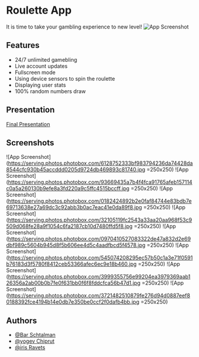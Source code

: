 
# Roulette App

It is time to take your gambling experience to new level!
![App Screenshot](https://miro.medium.com/max/1400/1*fRrnkiMwp0CbpHI8nXuRKw.jpeg)

## Features

- 24/7 unlimited gamebling
- Live account updates
- Fullscreen mode
- Using device sensors to spin the roulette
- Displaying user stats
- 100% random numbers draw


## Presentation
[Final Presentation](https://github.com/bar-schtalman/Roulette_app/blob/b2b9253d07ed7306404fb2e6b8bdd1df4a879b50/%D7%9E%D7%A6%D7%92%D7%AA%20%D7%A1%D7%95%D7%A3_2022.pptx)

## Screenshots

![App Screenshot](https://serving.photos.photobox.com/6128752333bf983794236da74428da8544cfc930b45accddd0205d9724db469893c81740.jpg =250x250)
![App Screenshot](https://serving.photos.photobox.com/93669435a7b4f4fca91765afeb157114c0a5a260130b9efe8a3fd220a9c5ffc4515bccff.jpg =250x250)
![App Screenshot](https://serving.photos.photobox.com/0182424892b2e0faf84744e83bdb7e69713638e27a69dc3c92abb3b0ac7eac41e0da89f8.jpg =250x250)
![App Screenshot](https://serving.photos.photobox.com/32105119fc2543a33aa20aa968f53c9509d068fe28a9f1054c6fa2187cb10d7480ffd5f8.jpg =250x250)
![App Screenshot](https://serving.photos.photobox.com/0970410527083322de47a832d2e69dbf989c5604b945d8f5b606ee4d5c4aadfbcd5f4578.jpg =250x250)
![App Screenshot](https://serving.photos.photobox.com/545074208295ec57b50c1a3e71f0591b76183d3f5780f8412ceb53366afec6ec9e18b460.jpg =250x250)
![App Screenshot](https://serving.photos.photobox.com/3999355756e99204ea3979369aab126356a2ab00b0b7fe0f631bb0f6f8fddcfca56b47d1.jpg =250x250)
![App Screenshot](https://serving.photos.photobox.com/3721482510879fe276d94d0887eef80188392fce4194b14e0db7e350be0ccf2f0dafb4bb.jpg =250x250)




## Authors

- [@Bar Schtalman](https://github.com/bar-schtalman)
- [@yogev Chiprut](https://github.com/yogev15)
- [@iris Ravets](https://github.com/EvgenTen)

